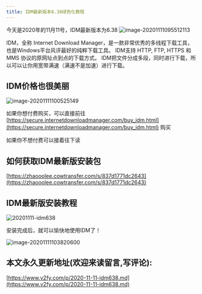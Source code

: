 ```yaml
---
title: IDM最新版本6.38绿色化教程
---
```


今天是2020年的11月11号，IDM最新版本为6.38
![image-20201111095512113](https://www.v2fy.com/asset/0i/jikemiji/jikemiji-md/2020-11-11-idm638.assets/image-20201111095512113.png)

IDM，全称 Internet Download Manager，是一款非常优秀的多线程下载工具，也是Windows平台风评最好的纯粹下载工具。
IDM支持 HTTP, FTP, HTTPS 和 MMS 协议的原网址点到点的下载方式。
IDM把文件分成多段，同时进行下载，所以可以让你用宽带满速（满速不是加速）进行下载。






## IDM价格也很美丽

![image-20201111100525149](https://www.v2fy.com/asset/0i/jikemiji/jikemiji-md/2020-11-11-idm638.assets/image-20201111100525149.png)


如果你想付费购买，可以直接前往[https://secure.internetdownloadmanager.com/buy_idm.html](https://secure.internetdownloadmanager.com/buy_idm.html)  购买

如果你不想付费可以接着往下读

## 如何获取IDM最新版安装包



[https://zhaooolee.cowtransfer.com/s/837d1771dc2643](https://zhaooolee.cowtransfer.com/s/837d1771dc2643)



## IDM最新版安装教程



![20201111-idm638](https://www.v2fy.com/asset/0i/jikemiji/jikemiji-md/2020-11-11-idm638.assets/20201111-idm638.gif)

安装完成后，就可以愉快地使用IDM了！

![image-20201111103820600](https://www.v2fy.com/asset/0i/jikemiji/jikemiji-md/2020-11-11-idm638.assets/image-20201111103820600.png)




## 本文永久更新地址(欢迎来读留言,写评论):

[https://www.v2fy.com/p/2020-11-11-idm638.md](https://www.v2fy.com/p/2020-11-11-idm638.md)
